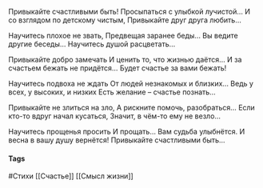 Привыкайте счастливыми быть!
Просыпаться с улыбкой лучистой…
И со взглядом по детскому чистым,
Привыкайте друг друга любить…

Научитесь плохое не звать,
Предвещая заранее беды…
Вы ведите другие беседы…
Научитесь душой расцветать…

Привыкайте добро замечать
И ценить то, что жизнью даётся…
И за счастьем бежать не придётся…
Будет счастье за вами бежать!

Научитесь подвоха не ждать
От людей незнакомых и близких…
Ведь у всех, у высоких, и низких
Есть желание – счастье познать…

Привыкайте не злиться на зло,
А рискните помочь, разобраться…
Если кто-то вдруг начал кусаться,
Значит, в чём-то ему не везло…

Научитесь прощенья просить
И прощать… Вам судьба улыбнётся.
И весна в вашу душу вернётся!
Привыкайте счастливыми быть…


#### Tags
#Стихи
[[Счастье]]
[[Смысл жизни]]